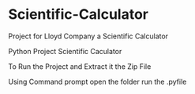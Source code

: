 # Scientific-Calculator
Project for Lloyd Company a Scientific Calculator


Python Project Scientific Caculator 

To Run the Project and Extract it the Zip File

Using Command prompt open the folder run the .pyfile


